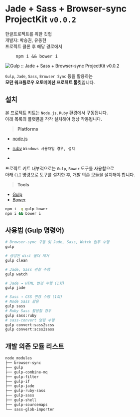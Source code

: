 # Jade + Sass + Browser-sync ProjectKit `v0.0.2`

한글프로젝트를 위한 깃헙<br>
개발자: 박승권, 유동현<br>
프로젝트 클론 후 해당 경로에서<br>
<pre>
	npm i && bower i 
</pre>


![Gulp :: Jade + Sass + Browser-sync ProjectKit v0.0.2](https://camo.githubusercontent.com/909d190d604c28645fc389a64f450b48d096224a/687474703a2f2f7777772e6b6f6c737a6577736b692e636f6d2f696d616765732f76656e646f72732e706e67)

`Gulp`, `Jade`, `Sass`, `Browser Sync` 등을 활용하는 <br> **모던 워크플로우 오토메이션 프로젝트 툴킷**입니다.

## 설치
본 프로젝트 키트는 `Node.js`, `Ruby` 환경에서 구동됩니다. <br>
아래 목록의 플랫폼을 각각 설치해야 정상 작동됩니다.

> **Platforms**

- [node.js](http://nodejs.org/)
- [ruby](http://rubyinstaller.org) `Windows 사용자일 경우, 설치`

-

프로젝트 키트 내부적으로는 `Gulp`, `Bower` 도구를 사용함으로 <br>
아래 `CLI` 명령으로 도구를 설치한 후, 개발 의존 모듈을 설치해야 합니다.

> **Tools**

- [Gulp](http://gulpjs.com/)
- [Bower](http://bower.io)

```sh
npm i -g gulp bower
npm i && bower i
```

## 사용법 (Gulp 명령어)
```sh
# Browser-sync 구동 및 Jade, Sass, Watch 업무 수행
gulp

# 생성된 dist 폴더 제거
gulp clean

# Jade, Sass 관찰 수행
gulp watch

# Jade → HTML 변경 수행 (1회)
gulp jade

# Sass → CSS 변경 수행 (1회)
# Node Sass 활용
gulp sass
# Ruby Sass 활용할 경우
gulp sass:ruby
# sass-convert 명령 수행
gulp convert:sass2scss
gulp convert:scss2sass
```

## 개발 의존 모듈 리스트
```sh
node_modules
├── browser-sync
├── gulp
├── gulp-combine-mq
├── gulp-filter
├── gulp-if
├── gulp-jade
├── gulp-ruby-sass
├── gulp-sass
├── gulp-shell
├── gulp-sourcemaps
└── sass-glob-importer
```